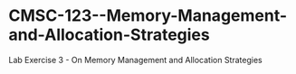 # CMSC-123--Memory-Management-and-Allocation-Strategies
Lab Exercise 3 - On Memory Management and Allocation Strategies
